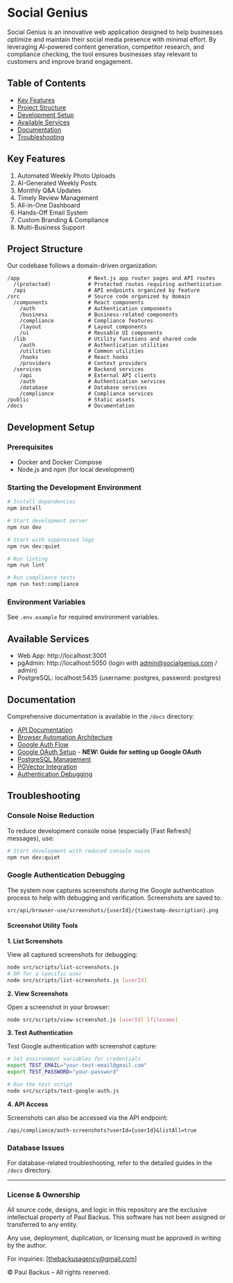 # Social Genius

Social Genius is an innovative web application designed to help businesses optimize and maintain their social media presence with minimal effort. By leveraging AI-powered content generation, competitor research, and compliance checking, the tool ensures businesses stay relevant to customers and improve brand engagement.

## Table of Contents

- [Key Features](#key-features)
- [Project Structure](#project-structure)
- [Development Setup](#development-setup)
- [Available Services](#available-services)
- [Documentation](#documentation)
- [Troubleshooting](#troubleshooting)

## Key Features

1. Automated Weekly Photo Uploads
2. AI-Generated Weekly Posts
3. Monthly Q&A Updates
4. Timely Review Management
5. All-in-One Dashboard
6. Hands-Off Email System
7. Custom Branding & Compliance
8. Multi-Business Support

## Project Structure

Our codebase follows a domain-driven organization:

```
/app                      # Next.js app router pages and API routes
  /(protected)            # Protected routes requiring authentication
  /api                    # API endpoints organized by feature
/src                      # Source code organized by domain
  /components             # React components
    /auth                 # Authentication components
    /business             # Business-related components
    /compliance           # Compliance features
    /layout               # Layout components
    /ui                   # Reusable UI components
  /lib                    # Utility functions and shared code
    /auth                 # Authentication utilities
    /utilities            # Common utilities
    /hooks                # React hooks
    /providers            # Context providers
  /services               # Backend services
    /api                  # External API clients
    /auth                 # Authentication services
    /database             # Database services
    /compliance           # Compliance services
/public                   # Static assets
/docs                     # Documentation
```

## Development Setup

### Prerequisites

- Docker and Docker Compose
- Node.js and npm (for local development)

### Starting the Development Environment

```bash
# Install dependencies
npm install

# Start development server
npm run dev

# Start with suppressed logs
npm run dev:quiet

# Run linting
npm run lint

# Run compliance tests
npm run test:compliance
```

### Environment Variables

See `.env.example` for required environment variables.

## Available Services

- Web App: http://localhost:3001
- pgAdmin: http://localhost:5050 (login with admin@socialgenius.com / admin)
- PostgreSQL: localhost:5435 (username: postgres, password: postgres)

## Documentation

Comprehensive documentation is available in the `/docs` directory:

- [API Documentation](src/docs/API_DOCUMENTATION.md)
- [Browser Automation Architecture](src/docs/BROWSER_AUTOMATION_ARCHITECTURE.md)
- [Google Auth Flow](src/docs/GOOGLE_AUTH_FLOW.md)
- [Google OAuth Setup](src/docs/GOOGLE_OAUTH_SETUP.md) - **NEW: Guide for setting up Google OAuth**
- [PostgreSQL Management](src/docs/POSTGRES_MANAGEMENT.md)
- [PGVector Integration](src/docs/PGVECTOR_INTEGRATION.md)
- [Authentication Debugging](src/docs/GOOGLE_AUTH_TROUBLESHOOTING.md)

## Troubleshooting

### Console Noise Reduction

To reduce development console noise (especially [Fast Refresh] messages), use:

```bash
# Start development with reduced console noise
npm run dev:quiet
```

### Google Authentication Debugging

The system now captures screenshots during the Google authentication process to help with debugging and verification. Screenshots are saved to:

```
src/api/browser-use/screenshots/{userId}/{timestamp-description}.png
```

#### Screenshot Utility Tools

**1. List Screenshots**

View all captured screenshots for debugging:

```bash
node src/scripts/list-screenshots.js
# OR for a specific user
node src/scripts/list-screenshots.js [userId]
```

**2. View Screenshots**

Open a screenshot in your browser:

```bash
node src/scripts/view-screenshot.js [userId] [filename]
```

**3. Test Authentication**

Test Google authentication with screenshot capture:

```bash
# Set environment variables for credentials
export TEST_EMAIL="your-test-email@gmail.com"
export TEST_PASSWORD="your-password"

# Run the test script
node src/scripts/test-google-auth.js
```

**4. API Access**

Screenshots can also be accessed via the API endpoint:

```
/api/compliance/auth-screenshots?userId={userId}&listAll=true
```

### Database Issues

For database-related troubleshooting, refer to the detailed guides in the `/docs` directory.

---

### License & Ownership

All source code, designs, and logic in this repository are the exclusive intellectual property of Paul Backus. This software has not been assigned or transferred to any entity.

Any use, deployment, duplication, or licensing must be approved in writing by the author.

For inquiries: [thebackusagency@gmail.com]

© Paul Backus – All rights reserved.
